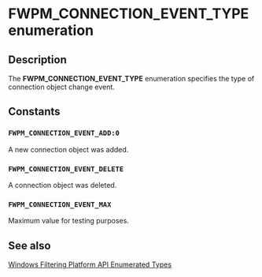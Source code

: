 # FWPM_CONNECTION_EVENT_TYPE enumeration

## Description

The **FWPM_CONNECTION_EVENT_TYPE** enumeration specifies the type of connection object change event.

## Constants

### `FWPM_CONNECTION_EVENT_ADD:0`

A new connection object was added.

### `FWPM_CONNECTION_EVENT_DELETE`

A connection object was deleted.

### `FWPM_CONNECTION_EVENT_MAX`

Maximum value for testing purposes.

## See also

[Windows Filtering Platform API Enumerated Types](https://learn.microsoft.com/windows/desktop/FWP/fwp-enums)